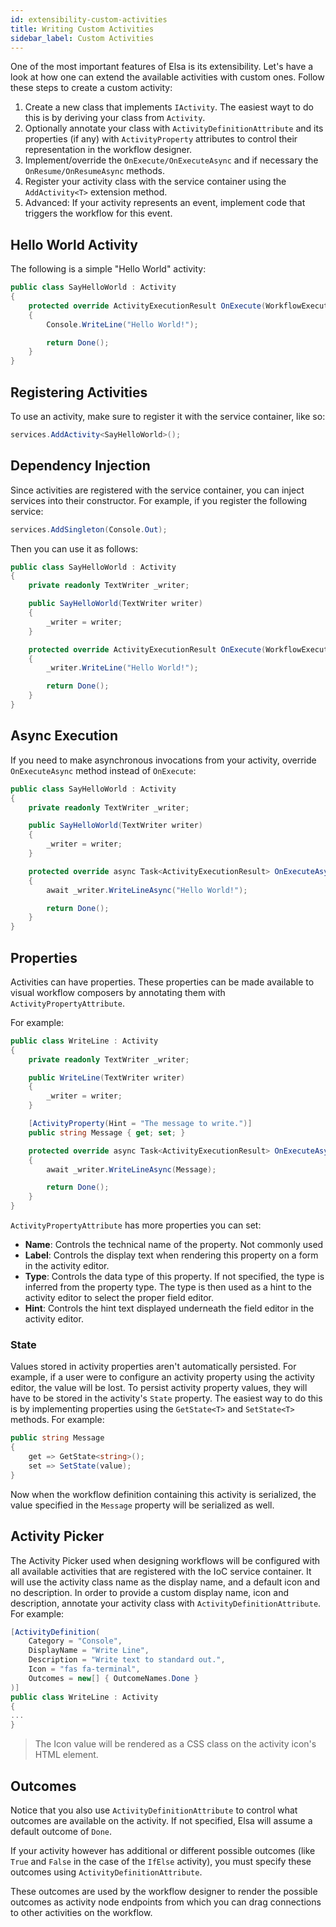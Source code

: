 ```yaml
---
id: extensibility-custom-activities
title: Writing Custom Activities
sidebar_label: Custom Activities
---
```


One of the most important features of Elsa is its extensibility. Let's have a look at how one can extend the available activities with custom ones.
Follow these steps to create a custom activity:

1. Create a new class that implements `IActivity`. The easiest wayt to do this is by deriving your class from `Activity`.
1. Optionally annotate your class with `ActivityDefinitionAttribute` and its properties (if any) with `ActivityProperty` attributes to control their representation in the workflow designer.
1. Implement/override the `OnExecute/OnExecuteAsync` and if necessary the `OnResume/OnResumeAsync` methods. 
1. Register your activity class with the service container using the `AddActivity<T>` extension method.
1. Advanced: If your activity represents an event, implement code that triggers the workflow for this event.

## Hello World Activity

The following is a simple "Hello World" activity:

```c#
public class SayHelloWorld : Activity
{   
    protected override ActivityExecutionResult OnExecute(WorkflowExecutionContext context)
    {
        Console.WriteLine("Hello World!");

        return Done();
    }
}
```

## Registering Activities

To use an activity, make sure to register it with the service container, like so:

```c#
services.AddActivity<SayHelloWorld>();
```

## Dependency Injection

Since activities are registered with the service container, you can inject services into their constructor.
For example, if you register the following service:

```c#
services.AddSingleton(Console.Out);
```

Then you can use it as follows:

```c#
public class SayHelloWorld : Activity
{   
    private readonly TextWriter _writer;

    public SayHelloWorld(TextWriter writer)
    {
        _writer = writer;
    }

    protected override ActivityExecutionResult OnExecute(WorkflowExecutionContext context)
    {
        _writer.WriteLine("Hello World!");

        return Done();
    }
}
```

## Async Execution

If you need to make asynchronous invocations from your activity, override `OnExecuteAsync` method instead of `OnExecute`:

```c#
public class SayHelloWorld : Activity
{   
    private readonly TextWriter _writer;

    public SayHelloWorld(TextWriter writer)
    {
        _writer = writer;
    }

    protected override async Task<ActivityExecutionResult> OnExecuteAsync(WorkflowExecutionContext context, CancellationToken cancellationToken)
    {
        await _writer.WriteLineAsync("Hello World!");

        return Done();
    }
}
```

## Properties

Activities can have properties. These properties can be made available to visual workflow composers by annotating them with `ActivityPropertyAttribute`.

For example:

```c#
public class WriteLine : Activity
{   
    private readonly TextWriter _writer;

    public WriteLine(TextWriter writer)
    {
        _writer = writer;
    }

    [ActivityProperty(Hint = "The message to write.")]
    public string Message { get; set; }

    protected override async Task<ActivityExecutionResult> OnExecuteAsync(WorkflowExecutionContext context, CancellationToken cancellationToken)
    {
        await _writer.WriteLineAsync(Message);

        return Done();
    }
}
```

`ActivityPropertyAttribute` has more properties you can set:

* **Name**: Controls the technical name of the property. Not commonly used
* **Label**: Controls the display text when rendering this property on a form in the activity editor. 
* **Type**: Controls the data type of this property. If not specified, the type is inferred from the property type. The type is then used as a hint to the activity editor to select the proper field editor.
* **Hint**: Controls the hint text displayed underneath the field editor in the activity editor.

### State

Values stored in activity properties aren't automatically persisted. For example, if a user were to configure an activity property using the activity editor, the value will be lost. To persist activity property values, they will have to be stored in the activity's `State` property. The easiest way to do this is by implementing properties using the `GetState<T>` and `SetState<T>` methods. For example:

```c#
public string Message
{
    get => GetState<string>();
    set => SetState(value);
}
```

Now when the workflow definition containing this activity is serialized, the value specified in the `Message` property will be serialized as well.

## Activity Picker

The Activity Picker used when designing workflows will be configured with all available activities that are registered with the IoC service container. It will use the activity class name as the display name, and a default icon and no description.
In order to provide a custom display name, icon and description, annotate your activity class with `ActivityDefinitionAttribute`. For example:

```c#
[ActivityDefinition(
    Category = "Console",
    DisplayName = "Write Line",
    Description = "Write text to standard out.",
    Icon = "fas fa-terminal",
    Outcomes = new[] { OutcomeNames.Done }
)]
public class WriteLine : Activity
{   
...
}
```

> The Icon value will be rendered as a CSS class on the activity icon's HTML element.

## Outcomes
Notice that you also use `ActivityDefinitionAttribute` to control what outcomes are available on the activity. If not specified, Elsa will assume a default outcome of `Done`.

If your activity however has additional or different possible outcomes (like `True` and `False` in the case of the `IfElse` activity), you must specify these outcomes using `ActivityDefinitionAttribute`.

These outcomes are used by the workflow designer to render the possible outcomes as activity node endpoints from which you can drag connections to other activities on the workflow. 